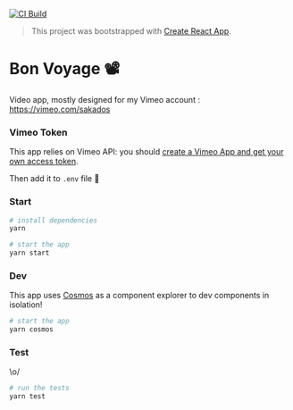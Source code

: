[![CI Build](https://travis-ci.org/xavcz/bon-voyage.svg?branch=master)](https://travis-ci.org/xavcz/bon-voyage)

> This project was bootstrapped with [Create React App](https://github.com/facebook/create-react-app).

# Bon Voyage 📽

Video app, mostly designed for my Vimeo account : https://vimeo.com/sakados

### Vimeo Token

This app relies on Vimeo API: you should [create a Vimeo App and get your own access token](https://developer.vimeo.com/apps/new).

Then add it to `.env` file 🙈

### Start

```sh
# install dependencies
yarn

# start the app
yarn start
```

### Dev

This app uses [Cosmos](https://github.com/react-cosmos/react-cosmos) as a component explorer to dev components in isolation!

```sh
# start the app
yarn cosmos
```

### Test

\o/

```sh
# run the tests
yarn test
```
